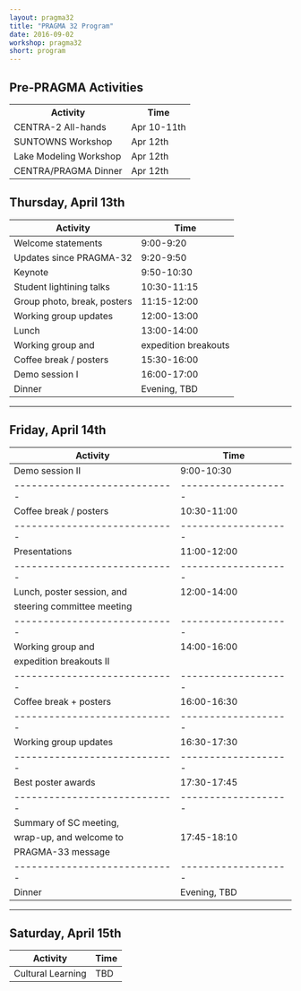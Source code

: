 ```yaml
---
layout: pragma32
title: "PRAGMA 32 Program"
date: 2016-09-02
workshop: pragma32
short: program
---
```



## Pre-PRAGMA Activities 
 
<table class="program32">
  <tr>
    <th>Activity</th>
    <th>Time</th>
  </tr>
  <tr>
    <td>CENTRA-2 All-hands</td>
    <td>Apr 10-11th</td>
  </tr>
  <tr>
    <td>SUNTOWNS Workshop</td>
    <td>Apr 12th</td>
  </tr>
  <tr> 
    <td>Lake Modeling Workshop</td>
    <td>Apr 12th</td>
  </tr>
  <tr>
    <td>CENTRA/PRAGMA Dinner</td>
    <td>Apr 12th</td>
  </tr>
</table>
 
 
## Thursday, April 13th
 
| Activity                    | Time |
| ----------------------------|------------------- |
| Welcome statements          | 9:00-9:20 |
| Updates since PRAGMA-32     | 9:20-9:50 |
| Keynote                     | 9:50-10:30 |
| Student lightining talks    | 10:30-11:15 |
| Group photo, break, posters | 11:15-12:00 |
| Working group updates       | 12:00-13:00 |
| Lunch                       | 13:00-14:00 |
| Working group and | expedition breakouts | 14:00-15:30 |
| Coffee break / posters      | 15:30-16:00 |
| Demo session I              | 16:00-17:00 |
| Dinner                      | Evening, TBD |
 
---
 
 
## Friday, April 14th
 
 
Activity                    | Time
----------------------------|-------------------
Demo session II             | 9:00-10:30
----------------------------|-------------------
Coffee break / posters      | 10:30-11:00
----------------------------|-------------------
Presentations               | 11:00-12:00
----------------------------|-------------------
Lunch, poster session, and  | 12:00-14:00
steering committee meeting  |
----------------------------|-------------------
Working group and           | 14:00-16:00
expedition breakouts II     |
----------------------------|-------------------
Coffee break + posters      | 16:00-16:30
----------------------------|-------------------
Working group updates       | 16:30-17:30
----------------------------|-------------------
Best poster awards          | 17:30-17:45
----------------------------|-------------------
Summary of SC meeting,      | 
wrap-up, and welcome to     | 17:45-18:10
PRAGMA-33 message           | 
----------------------------|-------------------
Dinner                      | Evening, TBD
 
 
---
 
 
## Saturday, April 15th
 
 
Activity                    | Time
----------------------------|-------------------
Cultural Learning           | TBD


